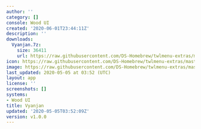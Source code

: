 ```yaml
---
author: ''
category: []
console: Wood UI
created: '2020-06-01T23:44:11Z'
description: ''
downloads:
  Vyanjan.7z:
    size: 36411
    url: https://raw.githubusercontent.com/DS-Homebrew/twlmenu-extras/master/_nds/TWiLightMenu/akmenu/themes/Vyanjan.7z
icon: https://raw.githubusercontent.com/DS-Homebrew/twlmenu-extras/master/unistore/icons/ak.png
image: https://raw.githubusercontent.com/DS-Homebrew/twlmenu-extras/master/unistore/icons/ak.png
last_updated: 2020-05-05 at 03:52 (UTC)
layout: app
license: ''
screenshots: []
systems:
- Wood UI
title: Vyanjan
updated: '2020-05-05T03:52:09Z'
version: v1.0.0
---
```

